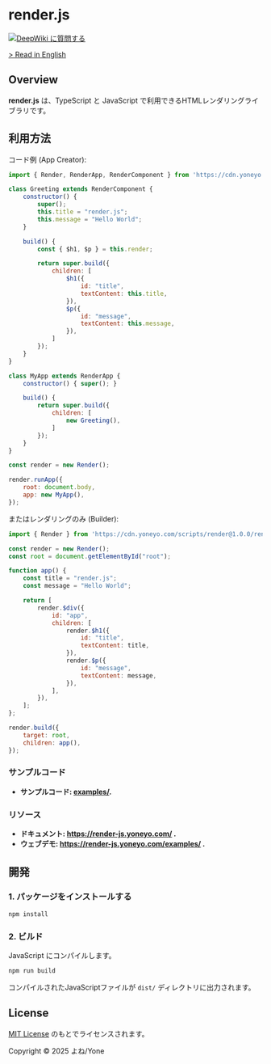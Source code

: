 # render.js

[![DeepWiki に質問する](https://deepwiki.com/badge.svg)](https://deepwiki.com/yone1130/render.js)

[> Read in English](./README.md)

## Overview

**render.js** は、TypeScript と JavaScript で利用できるHTMLレンダリングライブラリです。

## 利用方法

コード例 (App Creator):
```js
import { Render, RenderApp, RenderComponent } from 'https://cdn.yoneyo.com/scripts/render@1.0.0/render.js';

class Greeting extends RenderComponent {
    constructor() {
        super();
        this.title = "render.js";
        this.message = "Hello World";
    }

    build() {
        const { $h1, $p } = this.render;

        return super.build({
            children: [
                $h1({
                    id: "title",
                    textContent: this.title,
                }),
                $p({
                    id: "message",
                    textContent: this.message,
                }),
            ]
        });
    }
}

class MyApp extends RenderApp {
    constructor() { super(); }

    build() {
        return super.build({
            children: [
                new Greeting(),
            ]
        });
    }
}

const render = new Render();

render.runApp({
    root: document.body,
    app: new MyApp(),
});
```

またはレンダリングのみ (Builder):
```js
import { Render } from 'https://cdn.yoneyo.com/scripts/render@1.0.0/render.js';

const render = new Render();
const root = document.getElementById("root");

function app() {
    const title = "render.js";
    const message = "Hello World";

    return [
        render.$div({
            id: "app",
            children: [
                render.$h1({
                    id: "title",
                    textContent: title,
                }),
                render.$p({
                    id: "message",
                    textContent: message,
                }),
            ],
        }),
    ];
};

render.build({
    target: root,
    children: app(),
});
```

### サンプルコード

- **サンプルコード: [examples/](./examples/).**

### リソース

- **ドキュメント: https://render-js.yoneyo.com/ .**
- **ウェブデモ: https://render-js.yoneyo.com/examples/ .**

## 開発

### 1. パッケージをインストールする

```bash
npm install
```

### 2. ビルド

JavaScript にコンパイルします。

```bash
npm run build
```

コンパイルされたJavaScriptファイルが `dist/` ディレクトリに出力されます。

## License

[MIT License](./LICENSE) のもとでライセンスされます。

Copyright &copy; 2025 よね/Yone
